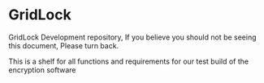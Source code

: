 # GridLock
GridLock Development repository,
If you believe you should not be seeing this document, Please turn back.

This is a shelf for all functions and requirements for our test build of the encryption software
